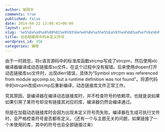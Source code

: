 ```yaml
---
author: 邹政华
comments: true
published: false
date: 2014-04-22 13:08:41+00:00
layout: post
slug: '%e5%8a%a8%e6%80%81%e9%93%be%e6%8e%a5%e5%ba%93%e4%b8%ad%e7%9a%84%e6%9c%aa%e5%ae%9a%e4%b9%89%e7%ac%a6%e5%8f%b7'
title: 动态链接库中的未定义符号
wordpress_id: 356
categories: 编程
---
```


由于一时疏忽，将c语言源码中的标准库函数strcmp写成了strcpm，然后使用xlc编译器编译成动态链接库so文件。在这个过程中没有报错。后来使用dlopen打开动态链接库so文件时，出现dlerr错误，具体为“Symbol strcpm was referenced from module apcomp.so, but a runtime definition was not found"。将源代码中的strcpm改成strcmp后重新编译，动态链接库文件正常工作。

究其原因，是编译器在编译动态链接库时，并不检查符号的依赖项，也就是说如果如果引用了某符号却没有链接其对应的库，编译器仍然会编译通过。

但是在加载动态链接库时会因为出现未定义符号而失败。编译器在生成可执行文件时，会严格检查符号是否都有定义。（还有一个与主题无关的问题，如果链接了一个未使用的库，其中的符号也会全部链接过来）
